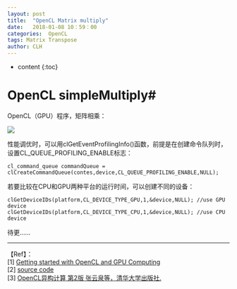 ```yaml
---
layout: post
title:  "OpenCL Matrix multiply"
date:   2018-01-08 10：59：00
categories:  OpenCL
tags: Matrix Transpose
author: CLH
---
```


* content
{:toc}

# OpenCL simpleMultiply#
OpenCL（GPU）程序，矩阵相乘：         

![](https://i.imgur.com/mjJL9qT.jpg)      

性能调优时，可以用clGetEventProfilingInfo()函数，前提是在创建命令队列时，设置CL_QUEUE_PROFILING_ENABLE标志：     

	cl_command_queue commandQueue = clCreateCommandQueue(contes,device,CL_QUEUE_PROFILING_ENABLE,NULL);         

若要比较在CPU和GPU两种平台的运行时间，可以创建不同的设备：    

	clGetDeviceIDs(platform,CL_DEVICE_TYPE_GPU,1,&device,NULL);	//use GPU device
	clGetDeviceIDs(platform,CL_DEVICE_TYPE_CPU,1,&device,NULL);	//use CPU device  

待更……          

----------
【Ref】：     
[1] [Getting started with OpenCL and GPU Computing](https://www.eriksmistad.no/getting-started-with-opencl-and-gpu-computing/)   
[2] [source code](https://github.com/clhne/simpleMultiply)        
[3] [OpenCL异构计算 第2版 张云泉等，清华大学出版社.](http://www.tup.tsinghua.edu.cn/booksCenter/book_05216401.html)        

	
